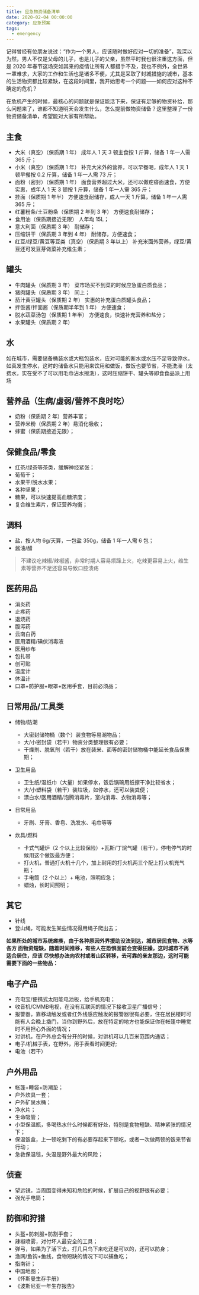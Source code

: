 ```yaml
---
title: 应急物资储备清单
date: 2020-02-04 00:00:00
category: 应急预案
tags:
  - emergency
---
```


记得曾经有位朋友说过：“作为一个男人，应该随时做好应对一切的准备”，我深以为然，男人不仅是父母的儿子，也是儿子的父亲，虽然平时我也很注重这方面，但是 2020 年春节这场突如其来的疫情让所有人都措手不及，我也不例外，全世界一罩难求，大家的工作和生活也是诸多不便，尤其是采取了封城措施的城市，基本的生活物资都比较紧缺，在这段时间里，我开始思考一个问题——如何应对这种不确定的危机？

在危机产生的时候，最核心的问题就是保证能活下来，保证有足够的物资补给，那么问题来了，谁都不知道明天会发生什么，怎么提前做物资储备？这里整理了一份物资储备清单，希望能对大家有所帮助。

## 主食

- 大米（真空）（保质期 1 年） 成年人 1 天 3 顿主食按 1 斤算，储备 1 年一人需 365 斤；
- 小米（真空）（保质期 1 年） 补充大米外的营养，可以早餐喝，成年人 1 天 1 顿早餐按 0.2 斤算，储备 1 年一人需 73 斤；
- 面粉（密封）（保质期 1 年） 面食营养超过大米，还可以做疙瘩面速食，方便实惠，成年人 1 天 3 顿按 1 斤算，储备 1 年一人需 365 斤；
- 挂面（保质期 1 年半） 方便速食耐储存，成人一天 1 斤算，储备 1 年一人需 365 斤；
- 红薯粉条/土豆粉条（保质期 2 年到 3 年） 方便速食耐储存；
- 食用油（保质期接近无限） 人年均 15L；
- 意大利面（保质期 3 年） 耐储存；
- 压缩饼干（保质期 3 年到 4 年） 耐储存，方便速食；
- 红豆/绿豆/黄豆等豆类（真空）（保质期 3 年以上） 补充米面外营养，绿豆/黄豆还可发豆芽做菜补充维生素；

## 罐头

- 牛肉罐头（保质期 3 年） 菜市场买不到菜的时候应急蛋白质食品；
- 猪肉罐头（保质期 3 年） 同上；
- 茄汁黄豆罐头（保质期 2 年） 实惠的补充蛋白质罐头食品；
- 拌饭酱/拌面酱（保质期半年到 1 年） 方便速食；
- 脱水蔬菜汤包（保质期 1 年半） 方便速食，快速补充营养和盐分；
- 水果罐头（保质期 2 年）

## 水

如在城市，需要储备桶装水或大瓶包装水，应对可能的断水或水压不足导致停水。如真发生停水，这时的储备水只能用来饮用和做饭，做饭也要节省，不能洗澡（太费水，实在受不了可以用毛巾沾水擦洗），这时压缩饼干、罐头等即食食品派上用场

## 营养品（生病/虚弱/营养不良时吃）

- 奶粉（保质期 2 年）营养丰富；
- 营养米粉（保质期 2 年）易消化吸收；
- 蜂蜜（保质期接近无限）；

## 保健食品/零食

- 红茶/绿茶等茶类，缓解神经紧张；
- 葡萄干；
- 水果干/脱水水果；
- 各种坚果；
- 糖果，可以快速提高血糖浓度；
- 复合维生素片，保证营养均衡；

## 调料

- 盐，按人均 6g/天算，一包盐 350g，储备 1 年一人需 6 包；
- 酱油/醋

> 不建议吃辣椒/辣椒酱，非常时期人容易烦躁上火，吃辣更容易上火，维生素等营养不足还容易导致口腔溃疡

## 医药用品

- 消炎药
- 止疼药
- 退烧药
- 腹泻药
- 云南白药
- 医用酒精/碘伏消毒液
- 医用纱布
- 包扎带
- 创可贴
- 温度计
- 体温计
- 口罩+防护服+眼罩+医用手套，目前必须品；

## 日常用品/工具类

- 储物/防潮

  - 大密封储物桶（数个）装食物等易潮物品；
  - 大/小密封袋（若干）物资分类整理很有必要；
  - 干燥剂、脱氧剂（若干）放在装米、面等的密封储物桶中能延长食品保质期；

- 卫生用品

  - 卫生纸/湿纸巾（大量）如果停水，饭后锅碗用纸擦干净比较省水；
  - 大/小塑料袋（若干）装垃圾，如停水，还可以装粪便；
  - 漂白水/医用酒精/泡腾消毒片，室内消毒、衣物消毒等；

- 日常用品

  - 牙刷、牙膏、香皂、洗发水、毛巾等等

- 炊具/燃料

  - 卡式气罐炉（2 个以上比较保险）+瓦斯/丁烷气罐（若干），停电停气的时候用这个做饭最方便；
  - 打火机，普通打火机十几个，加上耐用的打火机两三个配上打火机充气瓶；
  - 手电筒（2 个以上）+ 电池，照明应急；
  - 蜡烛，长时间照明；

## 其它

- 针线
- 登山绳，可能发生某些情况得用绳子爬出去；

**如果所处的城市系统瘫痪，由于各种原因外界援助没法到达，城市居民食物、水等各方
面物资短缺，随着时间推移，有些人在恐惧面前会变得狂躁，这时城市不再适合居住，应该
尽快想办法向农村或者山区转移，去可靠的亲友那边，这时可能需要下面的一些物品：**

## 电子产品

- 充电宝/便携式太阳能电池板，给手机充电；
- 收音机/CMMB电视，在没有互联网的情况下接收卫星广播信号；
- 报警器，靠移动触发或者红外线感应触发的报警器很有必要，住在居民楼时可能有人会晚上撬门，当你到野外后，放在特定的地方也能保证你在帐篷中睡觉时不用担心外面的情况；
- 对讲机，在户外总会有分开的时候，对讲机可以几百米范围内通话；
- 电子/机械手表，在野外，用手表看时间更好;
- 电池（若干）

## 户外用品

- 帐篷+睡袋+防潮垫；
- 户外炊具一套；
- 户外矿泉水桶；
- 净水片；
- 生命吸管；
- 小型保温瓶，多喝热水什么时候都有好处，特别是食物短缺、精神紧张的情况下；
- 保温饭盒，上一顿吃剩下的有必要存起来下顿吃，或者一次做两顿的饭来节省行动；
- 急救保温毯，失温是野外最大的风险；

## 侦查

- 望远镜，当周围变得未知和危险的时候，扩展自己的视野很有必要；
- 强光手电筒；

## 防御和狩猎

- 头盔+防刺服+防割手套；
- 辣椒喷雾，对付坏人最安全的工具；
- 弹弓，如果为了活下去，打几只鸟下来吃还是可以的，还可以防身；
- 渔网/鱼钩+鱼线，食物短缺的情况下可以捕鱼吃；
- 指南针；
- 中国地图；
- 《怀斯曼生存手册》
- 《波斯尼亚一年生存报告》

